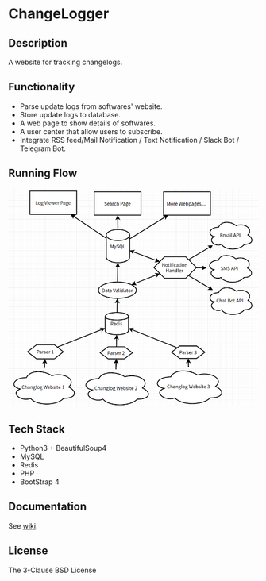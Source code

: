 # ChangeLogger
## Description

A website for tracking changelogs.

## Functionality

- Parse update logs from softwares' website.
- Store update logs to database.
- A web page to show details of softwares.
- A user center that allow users to subscribe.
- Integrate RSS feed/Mail Notification / Text Notification / Slack Bot / Telegram Bot.

## Running Flow

![flow](flow.png)

## Tech Stack

- Python3 + BeautifulSoup4
- MySQL
- Redis
- PHP
- BootStrap 4

## Documentation

See [wiki](https://github.com/maoyuwang/ChangeLogger/wiki).

## License

The 3-Clause BSD License